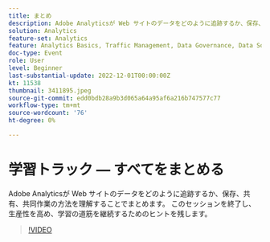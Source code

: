 ```yaml
---
title: まとめ
description: Adobe Analyticsが Web サイトのデータをどのように追跡するか、保存、共有、共同作業の方法を理解することでまとめます。 このセッションを終了し、生産性を高め、学習の道筋を継続するためのヒントを残します。
solution: Analytics
feature-set: Analytics
feature: Analytics Basics, Traffic Management, Data Governance, Data Sources, Data Configuration and Collection
doc-type: Event
role: User
level: Beginner
last-substantial-update: 2022-12-01T00:00:00Z
kt: 11538
thumbnail: 3411895.jpeg
source-git-commit: edd0bdb28a9b3d065a64a95af6a216b747577c77
workflow-type: tm+mt
source-wordcount: '76'
ht-degree: 0%

---
```


# 学習トラック — すべてをまとめる

Adobe Analyticsが Web サイトのデータをどのように追跡するか、保存、共有、共同作業の方法を理解することでまとめます。 このセッションを終了し、生産性を高め、学習の道筋を継続するためのヒントを残します。

>[!VIDEO](https://video.tv.adobe.com/v/3411895/?quality=12&learn=on)
